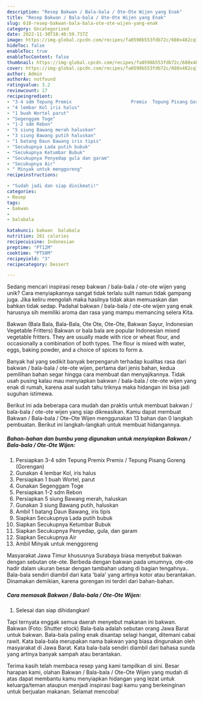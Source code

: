 ```yaml
---
description: "Resep Bakwan / Bala-bala / Ote-Ote Wijen yang Enak"
title: "Resep Bakwan / Bala-bala / Ote-Ote Wijen yang Enak"
slug: 610-resep-bakwan-bala-bala-ote-ote-wijen-yang-enak
category: Uncategorized
date: 2022-11-30T18:46:59.737Z
image: https://img-global.cpcdn.com/recipes/fa0598b553fdb72c/680x482cq70/bakwan-bala-bala-ote-ote-wijen-foto-resep-utama.jpg
hideToc: false
enableToc: true
enableTocContent: false
thumbnail: https://img-global.cpcdn.com/recipes/fa0598b553fdb72c/680x482cq70/bakwan-bala-bala-ote-ote-wijen-foto-resep-utama.jpg
cover: https://img-global.cpcdn.com/recipes/fa0598b553fdb72c/680x482cq70/bakwan-bala-bala-ote-ote-wijen-foto-resep-utama.jpg
author: Admin
authorAv: notfound
ratingvalue: 3.2
reviewcount: 17
recipeingredient:
- "3-4 sdm Tepung Premix                      Premix  Tepung Pisang Goreng Gorengan"
- "4 lembar Kol iris halus"
- "1 buah Wortel parut"
- "Segenggam Toge"
- "1-2 sdm Rebon"
- "5 siung Bawang merah haluskan"
- "3 siung Bawang putih haluskan"
- "1 batang Daun Bawang iris tipis"
- "Secukupnya Lada putih bubuk"
- "Secukupnya Ketumbar Bubuk"
- "Secukupnya Penyedap gula dan garam"
- "Secukupnya Air"
- " Minyak untuk menggoreng"
recipeinstructions:

- "Sudah jadi dan siap dinikmati!"
categories:
- Resep
tags:
- bakwan
- 
- balabala

katakunci: bakwan  balabala 
nutrition: 261 calories
recipecuisine: Indonesian
preptime: "PT12M"
cooktime: "PT58M"
recipeyield: "3"
recipecategory: Dessert

---
```





Sedang mencari inspirasi resep bakwan / bala-bala / ote-ote wijen yang unik? Cara menyiapkannya sangat tidak terlalu sulit namun tidak gampang juga. Jika keliru mengolah maka hasilnya tidak akan memuaskan dan bahkan tidak sedap. Padahal bakwan / bala-bala / ote-ote wijen yang enak harusnya sih memiliki aroma dan rasa yang mampu memancing selera Kita.





Bakwan (Bala Bala, Bala-Bala, Ote Ote, Ote-Ote, Bakwan Sayur, Indonesian Vegetable Fritters) Bakwan or bala bala are popular Indonesian mixed vegetable fritters. They are usually made with rice or wheat flour, and occasionally a combination of both types. The flour is mixed with water, eggs, baking powder, and a choice of spices to form a.

Banyak hal yang sedikit banyak berpengaruh terhadap kualitas rasa dari bakwan / bala-bala / ote-ote wijen, pertama dari jenis bahan, kedua pemilihan bahan segar hingga cara membuat dan menyajikannya. Tidak usah pusing kalau mau menyiapkan bakwan / bala-bala / ote-ote wijen yang enak di rumah, karena asal sudah tahu triknya maka hidangan ini bisa jadi suguhan istimewa.






Berikut ini ada beberapa cara mudah dan praktis untuk membuat bakwan / bala-bala / ote-ote wijen yang siap dikreasikan. Kamu dapat membuat Bakwan / Bala-bala / Ote-Ote Wijen menggunakan 13 bahan dan 0 langkah pembuatan. Berikut ini langkah-langkah untuk membuat hidangannya.

<!--inarticleads1-->

##### Bahan-bahan dan bumbu yang digunakan untuk menyiapkan Bakwan / Bala-bala / Ote-Ote Wijen:

1. Persiapkan 3-4 sdm Tepung Premix                      Premix / Tepung Pisang Goreng (Gorengan)
1. Gunakan 4 lembar Kol, iris halus
1. Persiapkan 1 buah Wortel, parut
1. Gunakan Segenggam Toge
1. Persiapkan 1-2 sdm Rebon
1. Persiapkan 5 siung Bawang merah, haluskan
1. Gunakan 3 siung Bawang putih, haluskan
1. Ambil 1 batang Daun Bawang, iris tipis
1. Siapkan Secukupnya Lada putih bubuk
1. Siapkan Secukupnya Ketumbar Bubuk
1. Siapkan Secukupnya Penyedap, gula, dan garam
1. Siapkan Secukupnya Air
1. Ambil  Minyak untuk menggoreng


Masyarakat Jawa Timur khususnya Surabaya biasa menyebut bakwan dengan sebutan ote-ote. Berbeda dengan bakwan pada umumnya, ote-ote hadir dalam ukuran besar dengan tambahan udang di bagian tengahnya.. Bala-bala sendiri diambil dari kata &#39;bala&#39; yang artinya kotor atau berantakan. Dinamakan demikian, karena gorengan ini terdiri dari bahan-bahan. 

<!--inarticleads2-->

##### Cara memasak Bakwan / Bala-bala / Ote-Ote Wijen:


1. Selesai dan siap dihidangkan!

Tapi ternyata enggak semua daerah menyebut makanan ini bakwan. Bakwan (Foto: Shutter stock) Bala-bala adalah sebutan orang Jawa Barat untuk bakwan. Bala-bala paling enak disantap selagi hangat, ditemani cabai rawit. Kata bala-bala merupakan nama bakwan yang biasa dingunakan oleh masyarakat di Jawa Barat. Kata bala-bala sendiri diambil dari bahasa sunda yang artinya banyak sampah atau berantakan. 

Terima kasih telah membaca resep yang kami tampilkan di sini. Besar harapan kami, olahan Bakwan / Bala-bala / Ote-Ote Wijen yang mudah di atas dapat membantu kamu menyiapkan hidangan yang lezat untuk keluarga/teman ataupun menjadi inspirasi bagi kamu yang berkeinginan untuk berjualan makanan. Selamat mencoba!
